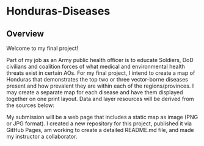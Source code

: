 # Honduras-Diseases

## Overview

Welcome to my final project!

Part of my job as an Army public health officer is to educate Soldiers, DoD civilians and coalition forces of what medical and environmental health threats exist in certain AOs. For my final project, I intend to create a map of Honduras that demonstrates the top two or three vector-borne diseases present and how prevalent they are within each of the regions/provinces. I may create a separate map for each disease and have them displayed together on one print layout. Data and layer resources will be derived from the sources below:



My submission will be a web page that includes a static map as image (PNG or JPG format). I created a new repository for this project, published it via GitHub Pages, am working to create a detailed README.md file, and made my instructor a collaborator.
